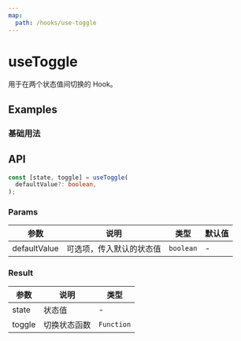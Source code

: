 ```yaml
---
map:
  path: /hooks/use-toggle
---
```


# useToggle

用于在两个状态值间切换的 Hook。

## Examples

### 基础用法

<demo src="./demo/demo.vue"
  language="vue"
  title="基础用法"
  desc="点击按钮，切换值">
</demo>

## API

```typescript
const [state, toggle] = useToggle(
  defaultValue?: boolean,
);
```

### Params

| 参数  | 说明  | 类型  | 默认值  |
| ------------ | ------------------------ | ------------------------------------------------ | ------- |
| defaultValue | 可选项，传入默认的状态值 | `boolean` | -

### Result

| 参数    | 说明     | 类型      |
| ------- | -------- | --------- |
| state   | 状态值   | -         |
| toggle | 切换状态函数 | `Function` |
